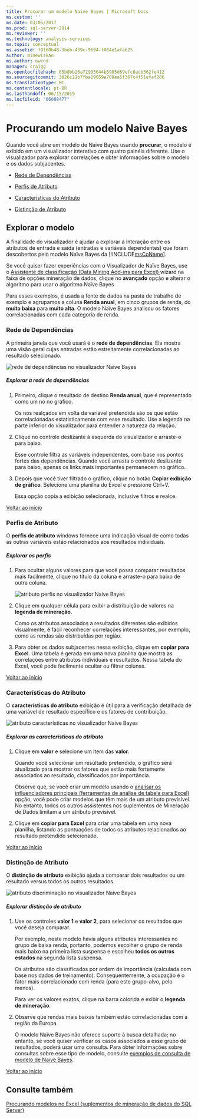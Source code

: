 ```yaml
---
title: Procurar um modelo Naive Bayes | Microsoft Docs
ms.custom: ''
ms.date: 03/06/2017
ms.prod: sql-server-2014
ms.reviewer: ''
ms.technology: analysis-services
ms.topic: conceptual
ms.assetid: f9160b48-3beb-439c-9694-f084e1afa625
author: minewiskan
ms.author: owend
manager: craigg
ms.openlocfilehash: 65b8bb26a72903644b5985d69efc8adb362fe412
ms.sourcegitcommit: 3026c22b7fba19059a769ea5f367c4f51efaf286
ms.translationtype: MT
ms.contentlocale: pt-BR
ms.lasthandoff: 06/15/2019
ms.locfileid: "66088477"
---
```

# <a name="browsing-a-naive-bayes-model"></a>Procurando um modelo Naive Bayes
  Quando você abre um modelo de Naïve Bayes usando **procurar**, o modelo é exibido em um visualizador interativo com quatro painéis diferente. Use o visualizador para explorar correlações e obter informações sobre o modelo e os dados subjacentes.  
  
-   [Rede de Dependências](#bkmk_DepNet)  
  
-   [Perfis de Atributo](#bkmk_AttProf)  
  
-   [Características do Atributo](#bkmk_AttChar)  
  
-   [Distinção de Atributo](#bkmk_AttDisc)  
  
##  <a name="BKMK_Tabs"></a> Explorar o modelo  
 A finalidade do visualizador é ajudar a explorar a interação entre os atributos de entrada e saída (entradas e variáveis dependentes) que foram descobertos pelo modelo Naïve Bayes da [!INCLUDE[msCoName](../includes/msconame-md.md)].  
  
 Se você quiser fazer experiências com o Visualizador de Naïve Bayes, use o [Assistente de classificação &#40;Data Mining Add-ins para Excel&#41; ](classify-wizard-data-mining-add-ins-for-excel.md) wizard na faixa de opções mineração de dados, clique no **avançado** opção e alterar o algoritmo para usar o algoritmo Naïve Bayes  
  
 Para esses exemplos, é usada a fonte de dados na pasta de trabalho de exemplo e agrupamos a coluna **Renda anual**, em cinco grupos de renda, do **muito baixa** para **muito alta**. O modelo Naïve Bayes analisou os fatores correlacionadas com cada categoria de renda.  
  
###  <a name="bkmk_DepNet"></a> Rede de Dependências  
 A primeira janela que você usará é o **rede de dependências**. Ela mostra uma visão geral cujas entradas estão estreitamente correlacionadas ao resultado selecionado.  
  
 ![rede de dependências no visualizador Naive Bayes](media/dm13-nb.gif "rede de dependências no visualizador Naive Bayes")  
  
##### <a name="explore-the-dependency-network"></a>Explorar a rede de dependências  
  
1.  Primeiro, clique o resultado de destino **Renda anual**, que é representado como um nó no gráfico.  
  
     Os nós realçados em volta da variável pretendida são os que estão correlacionadas estatisticamente com esse resultado. Use a legenda na parte inferior do visualizador para entender a natureza da relação.  
  
2.  Clique no controle deslizante à esquerda do visualizador e arraste-o para baixo.  
  
     Esse controle filtra as variáveis independentes, com base nos pontos fortes das dependências. Quando você arrasta o controle deslizante para baixo, apenas os links mais importantes permanecem no gráfico.  
  
3.  Depois que você tiver filtrado o gráfico, clique no botão **Copiar exibição de gráfico**. Selecione uma planilha do Excel e pressione Ctrl+V.  
  
     Essa opção copia a exibição selecionada, inclusive filtros e realce.  
  
 [Voltar ao início](#BKMK_Tabs)  
  
###  <a name="bkmk_AttProf"></a> Perfis de Atributo  
 O **perfis de atributo** windows fornece uma indicação visual de como todas as outras variáveis estão relacionados aos resultados individuais.  
  
##### <a name="explore-the-profiles"></a>Explorar os perfis  
  
1.  Para ocultar alguns valores para que você possa comparar resultados mais facilmente, clique no título da coluna e arraste-o para baixo de outra coluna.  
  
     ![atributo perfis no visualizador Naive Bayes](media/dm13-nb-attprof.gif "perfis no visualizador Naive Bayes de atributo")  
  
2.  Clique em qualquer célula para exibir a distribuição de valores na **legenda de mineração**.  
  
     Como os atributos associados a resultados diferentes são exibidos visualmente, é fácil reconhecer correlações interessantes, por exemplo, como as rendas são distribuídas por região.  
  
3.  Para obter os dados subjacentes nessa exibição, clique em **copiar para Excel**. Uma tabela é gerada em uma nova planilha que mostra as correlações entre atributos individuais e resultados. Nessa tabela do Excel, você pode facilmente ocultar ou filtrar colunas.  
  
 [Voltar ao início](#BKMK_Tabs)  
  
###  <a name="bkmk_AttChar"></a> Características do Atributo  
 O **características do atributo** exibição é útil para a verificação detalhada de uma variável de resultado específico e os fatores de contribuição.  
  
 ![atributo características no visualizador Naive Bayes](media/dm13-nb-viewer.gif "atributo características no visualizador Naive Bayes")  
  
##### <a name="explore-the-attribute-characteristics"></a>Explorar as características do atributo  
  
1.  Clique em **valor** e selecione um item das **valor**.  
  
     Quando você selecionar um resultado pretendido, o gráfico será atualizado para mostrar os fatores que estão mais fortemente associados ao resultado, classificados por importância.  
  
     Observe que, se você criar um modelo usando o [analisar os influenciadores principais &#40;ferramentas de análise de tabela para Excel&#41; ](analyze-key-influencers-table-analysis-tools-for-excel.md) opção, você pode criar modelos que têm mais de um atributo previsível. No entanto, todos os outros assistentes nos suplementos de Mineração de Dados limitam a um atributo previsível.  
  
2.  Clique em **copiar para Excel** para criar uma tabela em uma nova planilha, listando as pontuações de todos os atributos relacionados ao resultado pretendido selecionado.  
  
 [Voltar ao início](#BKMK_Tabs)  
  
###  <a name="bkmk_AttDisc"></a> Distinção de Atributo  
 O **distinção de atributo** exibição ajuda a comparar dois resultados ou um resultado versus todos os outros resultados.  
  
 ![atributo discriminação no visualizador Naive Bayes](media/dm13-nb-attdisc.gif "atributo discriminação no visualizador Naive Bayes")  
  
##### <a name="explore-attribute-discrimination"></a>Explorar distinção de atributo  
  
1.  Use os controles **valor 1** e **valor 2**, para selecionar os resultados que você deseja comparar.  
  
     Por exemplo, neste modelo havia alguns atributos interessantes no grupo de baixa renda, portanto, podemos escolher o grupo de renda mais baixo na primeira lista suspensa e escolheu **todos os outros estados** na segunda lista suspensa.  
  
     Os atributos são classificados por ordem de importância (calculada com base nos dados de treinamento). Consequentemente, a ocupação é o fator mais correlacionado com renda (para este grupo-alvo, pelo menos).  
  
     Para ver os valores exatos, clique na barra colorida e exibir o **legenda de mineração**.  
  
2.  Observe que rendas mais baixas também estão correlacionadas com a região da Europa.  
  
     O modelo Naïve Bayes não oferece suporte à busca detalhada; no entanto, se você quiser verificar os casos associados a esse grupo de resultados, poderá usar uma consulta. Para obter informações sobre consultas sobre esse tipo de modelo, consulte [exemplos de consulta de modelo de Naive Bayes](data-mining/naive-bayes-model-query-examples.md).  
  
 [Voltar ao início](#BKMK_Tabs)  
  
## <a name="see-also"></a>Consulte também  
 [Procurando modelos no Excel &#40;suplementos de mineração de dados do SQL Server&#41;](browsing-models-in-excel-sql-server-data-mining-add-ins.md)  
  
  
